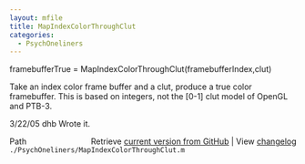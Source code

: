 ```yaml
---
layout: mfile
title: MapIndexColorThroughClut
categories:
  - PsychOneliners
---
```


framebufferTrue = MapIndexColorThroughClut\(framebufferIndex,clut\)

Take an index color frame buffer and a clut, produce a true color
framebuffer.  This is based on integers, not the \[0\-1\] clut model of
OpenGL and PTB\-3.

3/22/05     dhb     Wrote it.


<div class="code_header" style="text-align:right;">
  <span style="float:left;">Path&nbsp;&nbsp;</span> <span class="counter">Retrieve <a href=
  "https://raw.github.com/Psychtoolbox-3/Psychtoolbox-3/beta/./PsychOneliners/MapIndexColorThroughClut.m">current version from GitHub</a> | View <a href=
  "https://github.com/Psychtoolbox-3/Psychtoolbox-3/commits/beta/./PsychOneliners/MapIndexColorThroughClut.m">changelog</a></span>
</div>
<div class="code">
  <code>./PsychOneliners/MapIndexColorThroughClut.m</code>
</div>

